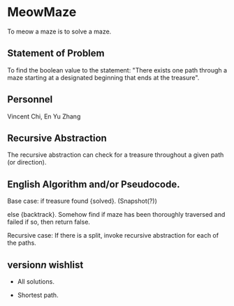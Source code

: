 # MeowMaze
  To meow a maze is to solve a maze.
## Statement of Problem
  To find the boolean value to the statement:
  "There exists one path through a maze starting at a designated beginning that ends at the treasure".
## Personnel
  Vincent Chi, En Yu Zhang
## Recursive Abstraction
  The recursive abstraction can check for a treasure throughout a given path (or direction).
  
## English Algorithm and/or Pseudocode.
  Base case: if treasure found {solved}. (Snapshot(?))
             
  else {backtrack}. Somehow find if maze has been thoroughly traversed and failed if so, then return false.
             
  Recursive case: If there is a split, invoke recursive abstraction for each of the paths.
  
## version*n* wishlist
  - All solutions.
  
  - Shortest path.
